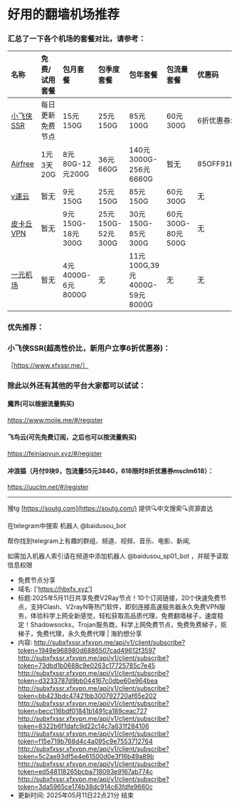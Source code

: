 # 好用的翻墙机场推荐
### 汇总了一下各个机场的套餐对比，请参考：
| 名称 | 免费/试用套餐 | 包月套餐 | 包季度套餐 | 包年套餐 | 包流量套餐 | 优惠码 |
| :----- | :----- | :----- | :----- | :----- | :----- | :-----|
| [小飞侠SSR](https://www.xfxssr.me/) | 每日更新免费节点 | 15元150G | 25元150G | 85元100G | 60元300G | 6折优惠券xfxssr1 |
| [Airfree](https://airfree.space/auth/register) | 1元3天20G | 8元80G-12元200G | 36元660G | 140元3000G-256元6660G | 暂无 | 85OFF91b22a25 |
| [v速云](https://www.xfxssr.me/) | 暂无 | 9元150G | 25元150G | 85元150G | 60元300G | 无 |
| [皮卡丘VPN](https://pkqjiasu.com/)                  | 暂无             | 9元150G-18元300G | 25元150G-52元300G | 30元150G-85元300G | 60元300G-80元500G | 无 |
| [一元机场](https://xn--4gq62f52gdss.com/#/register) | 暂无 | 4元4000G-6元8000G | 无 | 11元100G,39元4000G-59元8000G | 无 | 无 |


### 优先推荐：
### 小飞侠SSR(超高性价比，新用户立享6折优惠券)：
［https://www.xfxssr.me/］



### 除此以外还有其他的平台大家都可以试试：

#### 魔界(可以根据流量购买)
https://www.mojie.me/#/register
#### 飞鸟云(可先免费订阅，之后也可以按流量购买)
https://feiniaoyun.xyz/#/register
#### 冲浪猫（月付9块9，包流量55元384G，618限时8折优惠券msclm618）：
https://uuclm.net/#/register

---------------------------------------------------------------------------------------------------------------------------------

搜tg [https://soutg.com](https://soutg.com/) 提供🔍中文搜索🔍资源直达

在telegram中搜索 机器人 @baidusou_bot

帮你找到telegram上有趣的群组、频道、视频、音乐、电影、新闻,

如需加入机器人索引请在频道中添加机器人 @baidusou_sp01_bot ，并赋予读取信息权限

- 免费节点分享 
- 域名: ['https://hbxfx.xyz'] 
- 标题:2025年5月11日共享免费V2Ray节点！10个订阅链接，20个快速免费节点，支持Clash、V2rayN等热门软件，即刻连接高速服务器永久免费VPN服务，体验科学上网全新感觉，轻松获取高品质代理，免费翻墙梯子，速度稳定！Shadowsocks，Trojan服务商，科学上网免费节点，免费免费梯子，抠梯子，免费代理，永久免费代理  |  海豹想分享 
- 内容: 
http://subxfxssr.xfxvpn.me/api/v1/client/subscribe?token=1949e968980d6886507cad49612f3597
http://subxfxssr.xfxvpn.me/api/v1/client/subscribe?token=73dbd1b0688c9e0263c17725785c7e45
http://subxfxssr.xfxvpn.me/api/v1/client/subscribe?token=d3233787d9bb044167c0dbe60e964bea
http://subxfxssr.xfxvpn.me/api/v1/client/subscribe?token=bb423bdc47421bb300792720af65e202
http://subxfxssr.xfxvpn.me/api/v1/client/subscribe?token=becc116bdf01841b1491ca189ceac727
http://subxfxssr.xfxvpn.me/api/v1/client/subscribe?token=8322b6f1dafc9d22c14c7a631f284106
http://subxfxssr.xfxvpn.me/api/v1/client/subscribe?token=f15e719b768d4c4a095c9e7553712764
http://subxfxssr.xfxvpn.me/api/v1/client/subscribe?token=5c2ae93df5e4e61500d0e3f16b49a89b
http://subxfxssr.xfxvpn.me/api/v1/client/subscribe?token=ed548118265bcba718093e9167ab774c
http://subxfxssr.xfxvpn.me/api/v1/client/subscribe?token=3da5965ce174b38dc914c63fdfe9660c 
- 更新时间: 2025年05月11日22点21分 
结束
